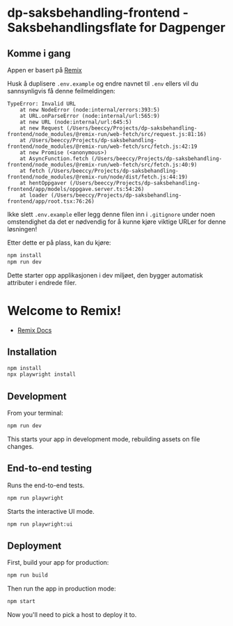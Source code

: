 # dp-saksbehandling-frontend - Saksbehandlingsflate for Dagpenger

## Komme i gang

Appen er basert på [Remix](https://remix.run/docs)

Husk å duplisere `.env.example` og endre navnet til `.env` ellers vil du sannsynligvis få denne feilmeldingen:

```
TypeError: Invalid URL
    at new NodeError (node:internal/errors:393:5)
    at URL.onParseError (node:internal/url:565:9)
    at new URL (node:internal/url:645:5)
    at new Request (/Users/beeccy/Projects/dp-saksbehandling-frontend/node_modules/@remix-run/web-fetch/src/request.js:81:16)
    at /Users/beeccy/Projects/dp-saksbehandling-frontend/node_modules/@remix-run/web-fetch/src/fetch.js:42:19
    at new Promise (<anonymous>)
    at AsyncFunction.fetch (/Users/beeccy/Projects/dp-saksbehandling-frontend/node_modules/@remix-run/web-fetch/src/fetch.js:40:9)
    at fetch (/Users/beeccy/Projects/dp-saksbehandling-frontend/node_modules/@remix-run/node/dist/fetch.js:44:19)
    at hentOppgaver (/Users/beeccy/Projects/dp-saksbehandling-frontend/app/models/oppgave.server.ts:54:26)
    at loader (/Users/beeccy/Projects/dp-saksbehandling-frontend/app/root.tsx:76:26)
```

Ikke slett `.env.example` eller legg denne filen inn i `.gitignore` under noen omstendighet da det er nødvendig for å kunne kjøre viktige URLer for denne løsningen!

Etter dette er på plass, kan du kjøre:

```sh
npm install
npm run dev
```

Dette starter opp applikasjonen i dev miljøet, den bygger automatisk attributer i endrede filer.

# Welcome to Remix!

- [Remix Docs](https://remix.run/docs)

## Installation

```sh
npm install
npx playwright install
```

## Development

From your terminal:

```sh
npm run dev
```

This starts your app in development mode, rebuilding assets on file changes.

## End-to-end testing

Runs the end-to-end tests.

```sh
npm run playwright
```

Starts the interactive UI mode.

```sh
npm run playwright:ui
```

## Deployment

First, build your app for production:

```sh
npm run build
```

Then run the app in production mode:

```sh
npm start
```

Now you'll need to pick a host to deploy it to.
